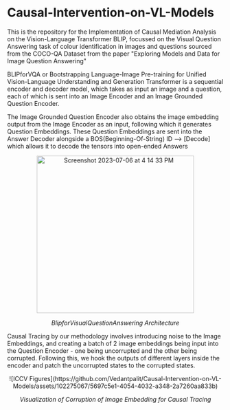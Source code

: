# Causal-Intervention-on-VL-Models
This is the repository for the Implementation of Causal Mediation Analysis on the Vision-Language Transformer BLIP, focussed on the Visual Question Answering task of colour identification in images and questions sourced from the COCO-QA Dataset from the paper "Exploring Models and Data for Image Question Answering"

BLIPforVQA or Bootstrapping Language-Image Pre-training for Unified Vision-Language Understanding and Generation Transformer is a sequential encoder and decoder model, which takes as input an image and a question, each of which is sent into an Image Encoder and an Image Grounded Question Encoder. 

The Image Grounded Question Encoder also obtains the image embedding output from the Image Encoder as an input, following which it generates Question Embeddings. These Question Embeddings are sent into the Answer Decoder alongside a BOS(Beginning-Of-String) ID --> [Decode] which allows it to decode the tensors into open-ended Answers
<p align="center">
<img width="366" alt="Screenshot 2023-07-06 at 4 14 33 PM" src="https://github.com/Vedantpalit/Causal-Intervention-on-VL-Models/assets/102275067/73601c35-549e-4a48-a42b-3dca966aa288" >
</p>
<p align="center">
<i>BlipforVisualQuestionAnswering Architecture</i>
</p>


Causal Tracing by our methodology involves introducing noise to the Image Embeddings, and creating a batch of 2 image embeddings being input into the Question Encoder - one being uncorrupted and the other being corrupted. Following this, we hook the outputs of different layers inside the encoder and patch the uncorrupted states to the corrupted states.
<p align='center'>
![ICCV Figures](https://github.com/Vedantpalit/Causal-Intervention-on-VL-Models/assets/102275067/5697c5e1-4054-4032-a348-2a7260aa833b)
</p>
<p align='center'>
<i>Visualization of Corruption of Image Embedding for Causal Tracing</i>
</p>





